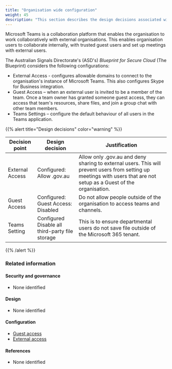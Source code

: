 ```yaml
---
title: "Organisation wide configuration"
weight: 45
description: "This section describes the design decisions associated with Teams Organisation Wide Configuration for system(s) built using ASD's Blueprint for Secure Cloud."
---
```


Microsoft Teams is a collaboration platform that enables the organisation to work collaboratively with external organisations. This enables organisation users to collaborate internally, with trusted guest users and set up meetings with external users.

The Australian Signals Directorate's (ASD's) _Blueprint for Secure Cloud_ (The Blueprint) considers the following configurations:

- External Access - configures allowable domains to connect to the organisation's instance of Microsoft Teams. This also configures Skype for Business integration.
- Guest Access – when an external user is invited to be a member of the team. Once a team owner has granted someone guest access, they can access that team's resources, share files, and join a group chat with other team members.
- Teams Settings – configure the default behaviour of all users in the Teams application.

{{% alert title="Design decisions" color="warning" %}}

| Decision point  | Design decision                                    | Justification                                                                                                                                                                       |
| --------------- | -------------------------------------------------- | ----------------------------------------------------------------------------------------------------------------------------------------------------------------------------------- |
| External Access | Configured:<br>Allow <organisation>.gov.au         | Allow only <organisation>.gov.au and deny sharing to external users. This will prevent users from setting up meetings with users that are not setup as a Guest of the organisation. |
| Guest Access    | Configured:<br>Guest Access: Disabled              | Do not allow people outside of the organisation to access teams and channels.                                                                                                       |
| Teams Setting   | Configured<br>Disable all third-party file storage | This is to ensure departmental users do not save file outside of the Microsoft 365 tenant.                                                                                          |

{{% /alert %}}

### Related information

#### Security and governance

- None identified

#### Design

- None identified

#### Configuration

- [Guest access](/configuration/teams/setting-and-policies/global-settings/external-collaboration/guest-access)
- [External access](/configuration/teams/users/external-access)

#### References

- None identified
